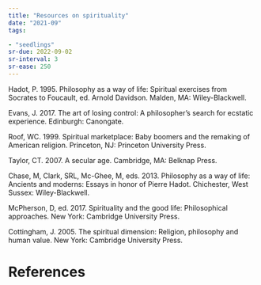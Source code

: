 ```yaml
---
title: "Resources on spirituality"
date: "2021-09"
tags:

- "seedlings"
sr-due: 2022-09-02
sr-interval: 3
sr-ease: 250
---
```


Hadot, P. 1995. Philosophy as a way of life: Spiritual exercises from Socrates to Foucault, ed. Arnold Davidson. Malden, MA: Wiley-Blackwell.

Evans, J. 2017. The art of losing control: A philosopher’s search for ecstatic experience. Edinburgh: Canongate.

Roof, WC. 1999. Spiritual marketplace: Baby boomers and the remaking of American religion. Princeton, NJ: Princeton University Press.

Taylor, CT. 2007. A secular age. Cambridge, MA: Belknap Press.

Chase, M, Clark, SRL, Mc-Ghee, M, eds. 2013. Philosophy as a way of life: Ancients and moderns: Essays in honor of Pierre Hadot. Chichester, West Sussex: Wiley-Blackwell.

McPherson, D, ed. 2017. Spirituality and the good life: Philosophical approaches. New York: Cambridge University Press.

Cottingham, J. 2005. The spiritual dimension: Religion, philosophy and human value. New York: Cambridge University Press.

# References
